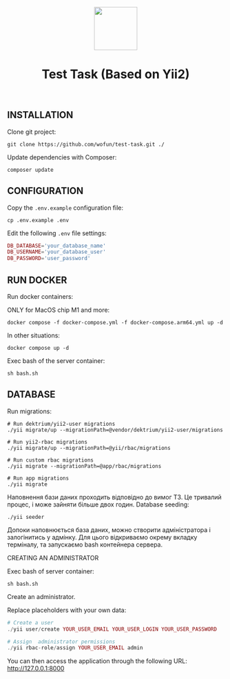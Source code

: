 <p align="center">
    <a href="https://github.com/yiisoft" target="_blank">
        <img src="https://avatars0.githubusercontent.com/u/993323" height="100px">
    </a>
    <h1 align="center">Test Task (Based on Yii2)</h1>
    <br>
</p>


INSTALLATION
------------
Clone git project:
~~~
git clone https://github.com/wofun/test-task.git ./
~~~

Update dependencies with Composer:
~~~
composer update
~~~


CONFIGURATION
-------------

Copy the `.env.example` configuration file:
~~~
cp .env.example .env
~~~

Edit the following `.env` file settings:

```php
DB_DATABASE='your_database_name'
DB_USERNAME='your_database_user'
DB_PASSWORD='user_password'
```


RUN DOCKER
-------------
Run docker containers:

ONLY for MacOS chip M1 and more:
~~~
docker compose -f docker-compose.yml -f docker-compose.arm64.yml up -d 
~~~

In other situations:
~~~
docker compose up -d
~~~

Exec bash of the server container:
~~~
sh bash.sh
~~~

DATABASE
-------------
Run migrations:
~~~
# Run dektrium/yii2-user migrations
./yii migrate/up --migrationPath=@vendor/dektrium/yii2-user/migrations

# Run yii2-rbac migrations
./yii migrate/up --migrationPath=@yii/rbac/migrations

# Run custom rbac migrations
./yii migrate --migrationPath=@app/rbac/migrations

# Run app migrations
./yii migrate
~~~

Наповнення бази даних проходить відповідно до вимог ТЗ. Це тривалий процес, і може зайняти більше двох годин.
Database seeding:
~~~
./yii seeder
~~~

Допоки наповнюється база даних, можно створити адміністратора і залогінитись у адмінку. Для цього відкриваємо окрему вкладку терміналу, та запускаємо bash контейнера сервера.

CREATING AN ADMINISTRATOR

Exec bash of server container:
~~~
sh bash.sh
~~~

Create an administrator.

Replace placeholders with your own data:
```php
# Create a user
./yii user/create YOUR_USER_EMAIL YOUR_USER_LOGIN YOUR_USER_PASSWORD

# Assign  administrator permissions
./yii rbac-role/assign YOUR_USER_EMAIL admin
```

You can then access the application through the following URL:
    http://127.0.0.1:8000

